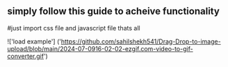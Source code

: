 <h2>simply follow this guide to acheive functionality</h2>

#just import css file and javascript file thats all
<body>
    <script src='index.js'></script>
</body>


!['load example'] ('https://github.com/sahilshekh541/Drag-Drop-to-image-upload/blob/main/2024-07-0916-02-02-ezgif.com-video-to-gif-converter.gif')
